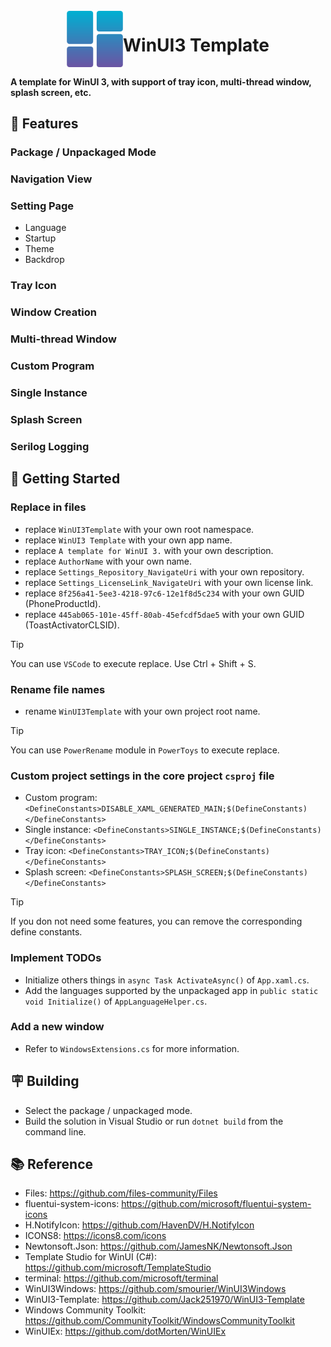 <div style="display: flex; align-items: center; justify-content: center;">
    <img src="./WinUI3Template/Assets/Release/PackageIcon.png" width="90">
    <h1>
    	WinUI3 Template
	</h1>
</div>

**A template for WinUI 3, with support of tray icon, multi-thread window, splash screen, etc.**

## 🎁 Features

### Package / Unpackaged Mode
### Navigation View
### Setting Page
* Language
* Startup
* Theme
* Backdrop
### Tray Icon
### Window Creation
### Multi-thread Window
### Custom Program
### Single Instance
### Splash Screen
### Serilog Logging

## 🚗 Getting Started

### Replace in files
* replace `WinUI3Template` with your own root namespace.
* replace `WinUI3 Template` with your own app name.
* replace `A template for WinUI 3.` with your own description.
* replace `AuthorName` with your own name.
* replace `Settings_Repository_NavigateUri` with your own repository.
* replace `Settings_LicenseLink_NavigateUri` with your own license link.
* replace `8f256a41-5ee3-4218-97c6-12e1f8d5c234` with your own GUID (PhoneProductId).
* replace `445ab065-101e-45ff-80ab-45efcdf5dae5` with your own GUID (ToastActivatorCLSID).

> [!TIP]
> You can use `VSCode` to execute replace. Use Ctrl + Shift + S.

### Rename file names
* rename `WinUI3Template` with your own project root name.

> [!TIP]
> You can use `PowerRename` module in `PowerToys` to execute replace.

### Custom project settings in the core project `csproj` file
* Custom program: `<DefineConstants>DISABLE_XAML_GENERATED_MAIN;$(DefineConstants)</DefineConstants>`
* Single instance: `<DefineConstants>SINGLE_INSTANCE;$(DefineConstants)</DefineConstants>`
* Tray icon: `<DefineConstants>TRAY_ICON;$(DefineConstants)</DefineConstants>`
* Splash screen: `<DefineConstants>SPLASH_SCREEN;$(DefineConstants)</DefineConstants>`

> [!TIP]
> If you don not need some features, you can remove the corresponding define constants.

### Implement TODOs
* Initialize others things in `async Task ActivateAsync()` of `App.xaml.cs`.
* Add the languages supported by the unpackaged app in `public static void Initialize()` of `AppLanguageHelper.cs`.

### Add a new window
* Refer to `WindowsExtensions.cs` for more information.

## 🪧 Building

* Select the package / unpackaged mode.
* Build the solution in Visual Studio or run `dotnet build` from the command line.

## 📚 Reference

* Files: https://github.com/files-community/Files
* fluentui-system-icons: https://github.com/microsoft/fluentui-system-icons
* H.NotifyIcon: https://github.com/HavenDV/H.NotifyIcon
* ICONS8: https://icons8.com/icons
* Newtonsoft.Json: https://github.com/JamesNK/Newtonsoft.Json
* Template Studio for WinUI (C#): https://github.com/microsoft/TemplateStudio
* terminal: https://github.com/microsoft/terminal
* WinUI3Windows: https://github.com/smourier/WinUI3Windows
* WinUI3-Template: https://github.com/Jack251970/WinUI3-Template
* Windows Community Toolkit: https://github.com/CommunityToolkit/WindowsCommunityToolkit
* WinUIEx: https://github.com/dotMorten/WinUIEx